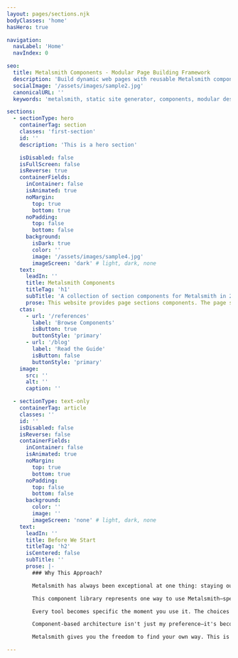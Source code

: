 ```yaml
---
layout: pages/sections.njk
bodyClasses: 'home'
hasHero: true

navigation:
  navLabel: 'Home'
  navIndex: 0

seo:
  title: Metalsmith Components - Modular Page Building Framework
  description: 'Build dynamic web pages with reusable Metalsmith components. A modern component-based architecture for static site generation with structured content, flexible layouts, and composable sections.'
  socialImage: '/assets/images/sample2.jpg'
  canonicalURL: ''
  keywords: 'metalsmith, static site generator, components, modular design, web components, page builder, structured content, nunjucks templates, reusable sections'

sections:
  - sectionType: hero
    containerTag: section
    classes: 'first-section'
    id: ''
    description: 'This is a hero section'

    isDisabled: false
    isFullScreen: false
    isReverse: true
    containerFields:
      inContainer: false
      isAnimated: true
      noMargin:
        top: true
        bottom: true
      noPadding:
        top: false
        bottom: false
      background:
        isDark: true
        color: ''
        image: '/assets/images/sample4.jpg'
        imageScreen: 'dark' # light, dark, none
    text:
      leadIn: ''
      title: Metalsmith Components
      titleTag: 'h1'
      subTitle: 'A collection of section components for Metalsmith in 2025 and beyond'
      prose: This website provides page sections components. The page sections are bare-bones interpretations of universal information presentation patterns that can be found on almost every website. Sections are composed of partials that are used to implement a variety of sections.
    ctas:
      - url: '/references'
        label: 'Browse Components'
        isButton: true
        buttonStyle: 'primary'
      - url: '/blog'
        label: 'Read the Guide'
        isButton: false
        buttonStyle: 'primary'
    image:
      src: ''
      alt: ''
      caption: ''

  - sectionType: text-only
    containerTag: article
    classes: ''
    id: ''
    isDisabled: false
    isReverse: false
    containerFields:
      inContainer: false
      isAnimated: true
      noMargin:
        top: true
        bottom: true
      noPadding:
        top: false
        bottom: false
      background:
        color: ''
        image: ''
        imageScreen: 'none' # light, dark, none
    text:
      leadIn: ''
      title: Before We Start
      titleTag: 'h2'
      isCentered: false
      subTitle: ''
      prose: |-
        ### Why This Approach?

        Metalsmith has always been exceptional at one thing: staying out of your way. Unlike opinionated frameworks that dictate how you must structure content, organize files, or build pages, Metalsmith provides the foundation and lets you make the architectural decisions. That's why I chose it years ago, and it's why I still use it today.

        This component library represents one way to use Metalsmith—specifically, a structured content approach where pages are composed from reusable sections defined in frontmatter rather than written in Markdown. Some might argue this is "too specific" for a tool designed to be flexible. I see it differently.

        Every tool becomes specific the moment you use it. The choices you make—how you organize content, structure templates, handle assets—these decisions define your project's architecture. The question isn't whether to make opinionated choices, but whether those choices align with modern web development practices and scale with your needs.

        Component-based architecture isn't just my preference—it's become a widely acknowledged pattern for building maintainable websites. React, Vue, and modern frontend frameworks have proven the value of composable, reusable components. This library brings that same paradigm to static site generation with Metalsmith, demonstrating that you can have both the flexibility of a minimal build tool and the structure of a component system.

        Metalsmith gives you the freedom to find your own way. This is mine. If you value component reusability, separation of concerns, and a clear content model that scales from simple landing pages to complex multi-section layouts, this approach might be yours too.

---
```

